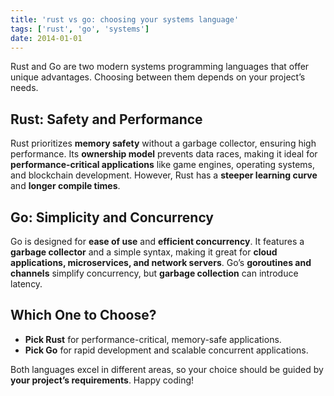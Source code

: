 ```yaml
---
title: 'rust vs go: choosing your systems language'
tags: ['rust', 'go', 'systems']
date: 2014-01-01
---
```


Rust and Go are two modern systems programming languages that offer unique advantages. Choosing between them depends on your project’s needs.

## Rust: Safety and Performance

Rust prioritizes **memory safety** without a garbage collector, ensuring high performance. Its **ownership model** prevents data races, making it ideal for **performance-critical applications** like game engines, operating systems, and blockchain development. However, Rust has a **steeper learning curve** and **longer compile times**.

## Go: Simplicity and Concurrency

Go is designed for **ease of use** and **efficient concurrency**. It features a **garbage collector** and a simple syntax, making it great for **cloud applications, microservices, and network servers**. Go’s **goroutines and channels** simplify concurrency, but **garbage collection** can introduce latency.

## Which One to Choose?

- **Pick Rust** for performance-critical, memory-safe applications.
- **Pick Go** for rapid development and scalable concurrent applications.

Both languages excel in different areas, so your choice should be guided by **your project’s requirements**. Happy coding!
